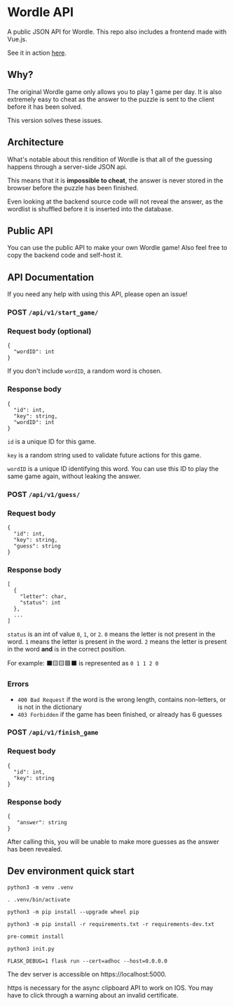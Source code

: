 # Wordle API
A public JSON API for Wordle. This repo also includes a frontend made with Vue.js.

See it in action [here](https://word.digitalnook.net).

## Why?
The original Wordle game only allows you to play 1 game per day. It is also extremely easy to cheat as the answer to the puzzle is sent to the client before it has been solved.

This version solves these issues.

## Architecture
What's notable about this rendition of Wordle is that all of the guessing happens through a server-side JSON api.

This means that it is **impossible to cheat**, the answer is never stored in the browser before the puzzle has been finished.

Even looking at the backend source code will not reveal the answer, as the wordlist is shuffled before it is inserted into the database.

## Public API
You can use the public API to make your own Wordle game! Also feel free to copy the backend code and self-host it.

## API Documentation
If you need any help with using this API, please open an issue!

### POST `/api/v1/start_game/`
### Request body (optional)
```
{
  "wordID": int
}
```
If you don't include `wordID`, a random word is chosen.

### Response body
```
{
  "id": int,
  "key": string,
  "wordID": int
}
```
`id` is a unique ID for this game.

`key` is a random string used to validate future actions for this game.

`wordID` is a unique ID identifying this word. You can use this ID to play the same game again, without leaking the answer.

### POST `/api/v1/guess/`
### Request body
```
{
  "id": int,
  "key": string,
  "guess": string
}
```

### Response body
```
[
  {
    "letter": char,
    "status": int
  },
  ...
]
```
`status` is an int of value `0`, `1`, or `2`. `0` means the letter is not present in the word. `1` means the letter is present in the word. `2` means the letter is present in the word **and** is in the correct position.

For example: ⬛🟨🟨🟩⬛ is represented as `0 1 1 2 0`

### Errors
- `400 Bad Request` if the word is the wrong length, contains non-letters, or is not in the dictionary
- `403 Forbidden` if the game has been finished, or already has 6 guesses


### POST `/api/v1/finish_game`
### Request body
```
{
  "id": int,
  "key": string
}
```

### Response body
```
{
   "answer": string
}
```
After calling this, you will be unable to make more guesses as the answer has been revealed.

## Dev environment quick start
`python3 -m venv .venv`

`. .venv/bin/activate`

`python3 -m pip install --upgrade wheel pip`

`python3 -m pip install -r requirements.txt -r requirements-dev.txt`

`pre-commit install`

`python3 init.py`

`FLASK_DEBUG=1 flask run --cert=adhoc --host=0.0.0.0`

The dev server is accessible on https://localhost:5000.

https is necessary for the async clipboard API to work on IOS.
You may have to click through a warning about an invalid certificate.
